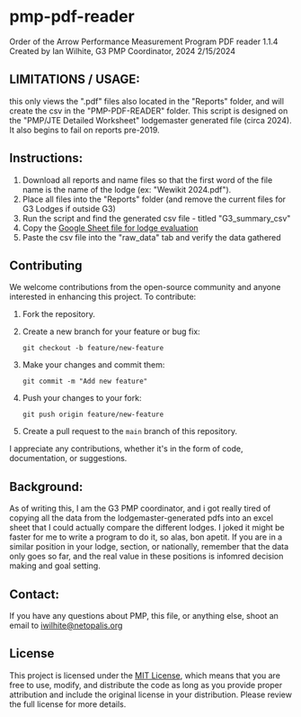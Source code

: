 # pmp-pdf-reader

Order of the Arrow Performance Measurement Program PDF reader 1.1.4
Created by Ian Wilhite, G3 PMP Coordinator, 2024
2/15/2024

## LIMITATIONS / USAGE:
this only views the ".pdf" files also located in the "Reports" folder, and will create the csv in the "PMP-PDF-READER" folder. This script is designed on the "PMP/JTE Detailed Worksheet" lodgemaster generated file (circa 2024). It also begins to fail on reports pre-2019.

## Instructions:
1) Download all reports and name files so that the first word of the file name is the name of the lodge (ex: "Wewikit 2024.pdf").
2) Place all files into the "Reports" folder (and remove the current files for G3 Lodges if outside G3)
3) Run the script and find the generated csv file - titled "G3_summary_csv"
4) Copy the [Google Sheet file for lodge evaluation](https://docs.google.com/spreadsheets/d/1GkLFVnEPlIh2TqspDwS_hxvZjBEF9_Uc/edit#gid=2100894460)
5) Paste the csv file into the "raw_data" tab and verify the data gathered 


## Contributing

We welcome contributions from the open-source community and anyone interested in enhancing this project. To contribute:

1. Fork the repository.

2. Create a new branch for your feature or bug fix:

   ```
   git checkout -b feature/new-feature
   ```

3. Make your changes and commit them:

   ```
   git commit -m "Add new feature"
   ```

4. Push your changes to your fork:

   ```
   git push origin feature/new-feature
   ```

5. Create a pull request to the `main` branch of this repository.

I appreciate any contributions, whether it's in the form of code, documentation, or suggestions.

## Background:
As of writing this, I am the G3 PMP coordinator, and i got really tired of copying all the data from the lodgemaster-generated pdfs into an excel sheet that I could actually compare the different lodges. I joked it might be faster for me to write a program to do it, so alas, bon apetit. If you are in a similar position in your lodge, section, or nationally, remember that the data only goes so far, and the real value in these positions is infomred decision making and goal setting. 

## Contact:
If you have any questions about PMP, this file, or anything else, shoot an email to iwilhite@netopalis.org

## License

This project is licensed under the [MIT License](LICENSE), which means that you are free to use, modify, and distribute the code as long as you provide proper attribution and include the original license in your distribution. Please review the full license for more details.

